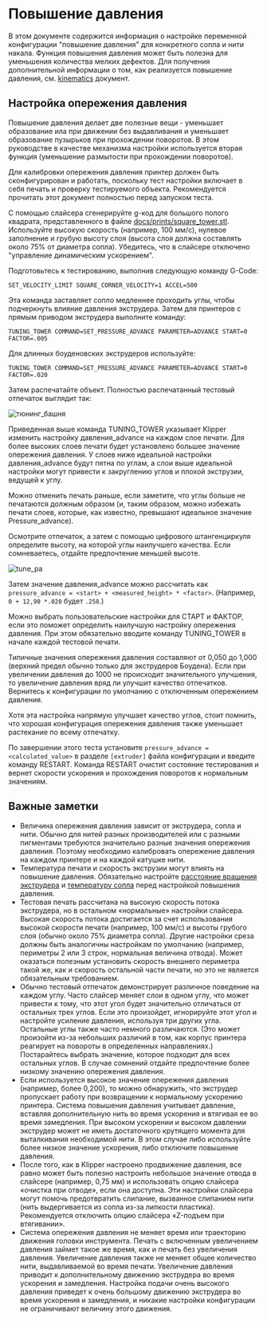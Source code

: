 # Повышение давления

В этом документе содержится информация о настройке переменной конфигурации "повышение давления" для конкретного сопла и нити накала. Функция повышения давления может быть полезна для уменьшения количества мелких дефектов. Для получения дополнительной информации о том, как реализуется повышение давления, см. [kinematics](Kinematics.md) документ.

## Настройка опережения давления

Повышение давления делает две полезные вещи - уменьшает образование ила при движении без выдавливания и уменьшает образование пузырьков при прохождении поворотов. В этом руководстве в качестве механизма настройки используется вторая функция (уменьшение размытости при прохождении поворотов).

Для калибровки опережения давления принтер должен быть сконфигурирован и работать, поскольку тест настройки включает в себя печать и проверку тестируемого объекта. Рекомендуется прочитать этот документ полностью перед запуском теста.

С помощью слайсера сгенерируйте g-код для большого полого квадрата, представленного в файле [docs/prints/square_tower.stl](prints/square_tower.stl). Используйте высокую скорость (например, 100 мм/с), нулевое заполнение и грубую высоту слоя (высота слоя должна составлять около 75% от диаметра сопла). Убедитесь, что в слайсере отключено "управление динамическим ускорением".

Подготовьтесь к тестированию, выполнив следующую команду G-Code:

```
SET_VELOCITY_LIMIT SQUARE_CORNER_VELOCITY=1 ACCEL=500
```

Эта команда заставляет сопло медленнее проходить углы, чтобы подчеркнуть влияние давления экструдера. Затем для принтеров с прямым приводом экструдера выполните команду:

```
TUNING_TOWER COMMAND=SET_PRESSURE_ADVANCE PARAMETER=ADVANCE START=0 FACTOR=.005
```

Для длинных боуденовских экструдеров используйте:

```
TUNING_TOWER COMMAND=SET_PRESSURE_ADVANCE PARAMETER=ADVANCE START=0 FACTOR=.020
```

Затем распечатайте объект. Полностью распечатанный тестовый отпечаток выглядит так:

![тюнинг_башня](img/tuning_tower.jpg)

Приведенная выше команда TUNING_TOWER указывает Klipper изменить настройку давления_advance на каждом слое печати. Для более высоких слоев печати будет установлено большее значение опережения давления. У слоев ниже идеальной настройки давления_advance будут пятна по углам, а слои выше идеальной настройки могут привести к закруглению углов и плохой экструзии, ведущей к углу.

Можно отменить печать раньше, если заметите, что углы больше не печатаются должным образом (и, таким образом, можно избежать печати слоев, которые, как известно, превышают идеальное значение Pressure_advance).

Осмотрите отпечаток, а затем с помощью цифрового штангенциркуля определите высоту, на которой углы наилучшего качества. Если сомневаетесь, отдайте предпочтение меньшей высоте.

![tune_pa](img/tune_pa.jpg)

Затем значение давления_advance можно рассчитать как `pressure_advance = <start> + <measured_height> * <factor>`. (Например, `0 + 12,90 *.020` будет `.258`.)

Можно выбрать пользовательские настройки для СТАРТ и ФАКТОР, если это поможет определить наилучшую настройку опережения давления. При этом обязательно вводите команду TUNING_TOWER в начале каждой тестовой печати.

Типичные значения опережения давления составляют от 0,050 до 1,000 (верхний предел обычно только для экструдеров Боудена). Если при увеличении давления до 1000 не происходит значительного улучшения, то увеличение давления вряд ли улучшит качество отпечатков. Вернитесь к конфигурации по умолчанию с отключенным опережением давления.

Хотя эта настройка напрямую улучшает качество углов, стоит помнить, что хорошая конфигурация опережения давления также уменьшает растекание по всему отпечатку.

По завершении этого теста установите `pressure_advance = <calculated_value>` в разделе `[extruder]` файла конфигурации и введите команду RESTART. Команда RESTART очистит состояние тестирования и вернет скорости ускорения и прохождения поворотов к нормальным значениям.

## Важные заметки

* Величина опережения давления зависит от экструдера, сопла и нити. Обычно для нитей разных производителей или с разными пигментами требуются значительно разные значения опережения давления. Поэтому необходимо калибровать опережение давления на каждом принтере и на каждой катушке нити.
* Температура печати и скорость экструзии могут влиять на повышение давления. Обязательно настройте [расстояние вращения экструдера](Rotation_Distance.md#calibating-rotation_distance-on-extrumers) и [температуру сопла](http://reprap.org/wiki/Triffid_Hunter%27s_Calibration_Guide#Nozzle_Temperature) перед настройкой повышения давления.
* Тестовая печать рассчитана на высокую скорость потока экструдера, но в остальном «нормальные» настройки слайсера. Высокая скорость потока достигается за счет использования высокой скорости печати (например, 100 мм/с) и высоты грубого слоя (обычно около 75% диаметра сопла). Другие настройки среза должны быть аналогичны настройкам по умолчанию (например, периметры 2 или 3 строк, нормальная величина отвода). Может оказаться полезным установить скорость внешнего периметра такой же, как и скорость остальной части печати, но это не является обязательным требованием.
* Обычно тестовый отпечаток демонстрирует различное поведение на каждом углу. Часто слайсер меняет слои в одном углу, что может привести к тому, что этот угол будет значительно отличаться от остальных трех углов. Если это произойдет, игнорируйте этот угол и настройте усиление давления, используя три других угла. Остальные углы также часто немного различаются. (Это может произойти из-за небольших различий в том, как корпус принтера реагирует на повороты в определенных направлениях.) Постарайтесь выбрать значение, которое подходит для всех остальных углов. В случае сомнений отдайте предпочтение более низкому значению опережения давления.
* Если используется высокое значение опережения давления (например, более 0,200), то можно обнаружить, что экструдер пропускает работу при возвращении к нормальному ускорению принтера. Система повышения давления учитывает давление, вставляя дополнительную нить во время ускорения и втягивая ее во время замедления. При высоком ускорении и высоком давлении экструдер может не иметь достаточного крутящего момента для выталкивания необходимой нити. В этом случае либо используйте более низкое значение ускорения, либо отключите повышение давления.
* После того, как в Klipper настроено продвижение давления, все равно может быть полезно настроить небольшое значение отвода в слайсере (например, 0,75 мм) и использовать опцию слайсера «очистка при отводе», если она доступна. Эти настройки слайсера могут помочь предотвратить слипание, вызванное слипанием нити (нить выдергивается из сопла из-за липкости пластика). Рекомендуется отключить опцию слайсера «Z-подъем при втягивании».
* Система опережения давления не меняет время или траекторию движения головки инструмента. Печать с включенным увеличением давления займет такое же время, как и печать без увеличения давления. Увеличение давления также не меняет общее количество нити, выдавливаемой во время печати. Увеличение давления приводит к дополнительному движению экструдера во время ускорения и замедления. Настройка подачи очень высокого давления приведет к очень большому движению экструдера во время ускорения и замедления, и никакие настройки конфигурации не ограничивают величину этого движения.
